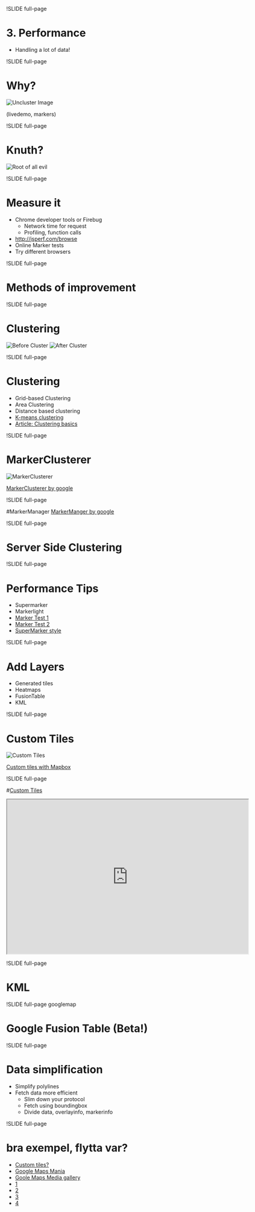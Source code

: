 !SLIDE full-page
# 3. Performance #
- Handling a lot of data!

<!--
How do you handle 30 000 markers on a maps?
How do you handle highres lines or data heavy applications?

* user perceived latency – how long it takes for the page to appear usable, in
this case for the map to be rendered
* page ready time - how long it takes for the page to become usable, e.g. for
the map to be draggable
-->

!SLIDE full-page

# Why?

![Uncluster Image](uncluster.jpg)

(livedemo, markers)
<!--
* Too many markers on the map
* Marker rendering is slow
* To much data, load time
* Many js-objects or DOM elements
* Usability problem
-->

<!--
# Solution? Depends on reqs?
* map interaction
* information detail on different levels
* target platform, ipad or chrome
* data structure, volatile, size, update frequency
-->

!SLIDE full-page

# Knuth?

![Root of all evil](rootevil.jpg)

<!--
how do you measure it, find problems
-->

!SLIDE full-page

# Measure it
 * Chrome developer tools or Firebug
   * Network time for request
   * Profiling, function calls
 * http://jsperf.com/browse
 * Online Marker tests
 * Try different browsers

!SLIDE full-page

# Methods of improvement

!SLIDE full-page

# Clustering
![Before Cluster](uncluster.jpg)
![After Cluster](cluster2.jpg)

<!--
Images by Martin Pearman, http://googlemapsapi.martinpearman.co.uk/
-->
!SLIDE full-page

# Clustering
* Grid-based Clustering
* Area Clustering
* Distance based clustering
* [K-means clustering](http://en.wikipedia.org/wiki/K-means_clustering)
* [Article: Clustering basics](http://home.dei.polimi.it/matteucc/Clustering/tutorial_html/)

<!--
# Clustering
  * Client side clustering
  * Server side clustering

- Beratta att det finns lite olika tekniker, visa bilder lite snabbt
Often distance-based Clusteringm but attributes works good also
-->

!SLIDE full-page

# MarkerClusterer

![MarkerClusterer](markerclusterer.jpg)

[MarkerClusterer by google](http://google-maps-utility-library-v3.googlecode.com/svn/trunk/markerclusterer/examples/advanced_example.html)

<!--
all of you have probably seen this
what is it
settings
gridbased!
clientside
demo
-->

!SLIDE full-page

#MarkerManager
[MarkerManger by google](http://google-maps-utility-library-v3.googlecode.com/svn/tags/markermanager/1.0/docs/reference.html)

<!--
MarkerManager
what is it
settings
demo
clientside
-->

!SLIDE full-page


# Server Side Clustering
<!--
what is it
why and when?
demo
hitta bra exempel!
http://www.usda.gov/recovery/map/
-->

!SLIDE full-page

# Performance Tips

* Supermarker
* Markerlight
* [Marker Test 1](http://gmaps-samples-v3.googlecode.com/svn/trunk/toomanymarkers/toomanymarkers.html)
* [Marker Test 2](http://www.svennerberg.com/examples/markers/markerPerformance.html)
* [SuperMarker style](http://nickjohnson.com/b/google-maps-v3-how-to-quickly-add-many-markers)


!SLIDE full-page

# Add Layers
* Generated tiles
* Heatmaps
* FusionTable
* KML

<!--
FIXME: read heatmap api exmaple, visa
Generated tiles, how? tile server?
-->
!SLIDE full-page

# Custom Tiles
![Custom Tiles](customtiles.png)

[Custom tiles with Mapbox](http://demo.mapbox.com/dc-nightvision.html)

!SLIDE full-page

#[Custom Tiles](http://maps.google.com/help/maps/elections/index.html#fundrace)

<iframe title="Mapnificent Trip Planing" width="640" height="410"
src="http://maps.google.com/help/maps/elections/index.html#fundrace"
framborder="0"></iframe>

!SLIDE full-page

# KML

<div class="gmaps"><div id="perf3_canvas"></div></div>
<script>
(function() {
  var zoom = 5;
  var center = new google.maps.LatLng(55, 13);

  var map = new google.maps.Map(document.getElementById('perf3_canvas'), {
    center: center,
    zoom: zoom,
    mapTypeId: google.maps.MapTypeId.ROADMAP
  });

  var layer = new google.maps.KmlLayer(
      'http://myxa.popdevelop.net/homes.kmz?token=90', {
      preserveViewport: true, suppressInfoWindows:
      true });
  layer.setMap(this.map);
}());
</script>

!SLIDE full-page googlemap

# Google Fusion Table (Beta!)
<div class="gmaps"><div id="perf2_canvas"></div></div>
<script>
(function() {
  var tableid_1 = 628739;
  var tableid_2 = 685404;
  var zoom = 5;
  var center = new google.maps.LatLng(55, 13);

  var map = new google.maps.Map(document.getElementById('perf2_canvas'), {
    center: center,
    zoom: zoom,
    mapTypeId: google.maps.MapTypeId.ROADMAP
  });

  var layer_1 = new google.maps.FusionTablesLayer(tableid_1);
  layer_1.setQuery("SELECT * FROM " + tableid_1);
  layer_1.setMap(map);

  layer_2.setMap(map);
  var layer_2 = new google.maps.FusionTablesLayer(tableid_2);
}());
</script>

<!--
google fusion table example
Vad erbjuder fusion table for maps
intensity map
markers with interaction, custom marker and overlay
sql-like api from your javascript!
-->

!SLIDE full-page

# Data simplification
* Simplify polylines
* Fetch data more efficient
  * Slim down your protocol
  * Fetch using boundingbox
  * Divide data, overlayinfo, markerinfo

<!--

http://code.google.com/intl/sv-SE/apis/maps/documentation/utilities/polylinealgorithm.html
how to code polylines smart, raksträckor tex brezenhams?

DOM elements, listeners js objects
The latter pattern is more efficient, with 1 modification.  Rather than
creating a listener function in each call to .addListener(), create your
listener function once and add that same listener to all markers.  Reducing
the number of Objects like this helps older browsers especially.
Render GIFs for IE, instead of alpha PNGs
GMarker ger 5 DOM nodes, egen div ger div med img ger 2.

Render GIFs for IE, instead of alpha PNGs
-->

!SLIDE full-page

# bra exempel, flytta var?

* [Custom tiles?](https:////maptd.com/map/earthquake_activity_vs_nuclear_power_plants/)
* [Google Maps Mania](http://googlemapsmania.blogspot.com/)
* [Goole Maps Media gallery](http://code.google.com/intl/sv-SE/apis/maps/documentation/javascript/v2/mediagallery.html)
* [1](http://move.rmi.org/features/oilmap.html)
* [2](http://maptd.com/map/earthquake_activity_vs_nuclear_power_plants/)
* [3](http://www.redfin.com/homes-for-sale#!lat=37.78681721535732&long=-122.44922089716879&market=sanfrancisco&region_id=17151&region_type=6&sf=1,2&v=6&zoomLevel=12)
* [4](http://www.nytimes.com/interactive/2010/01/10/nyregion/20100110-netflix-map.html?src=tp)
<!--
* http://projects.nytimes.com/crime/homicides/map
* http://maptd.com/map/earthquake_activity_vs_nuclear_power_plants/
* http://boston.povo.com/Boston?heatmap&query=pizza&tags=pizza%2csandwiches,pasta&center=42.30879983710441,-71.0595703125&zoom=11
-->

